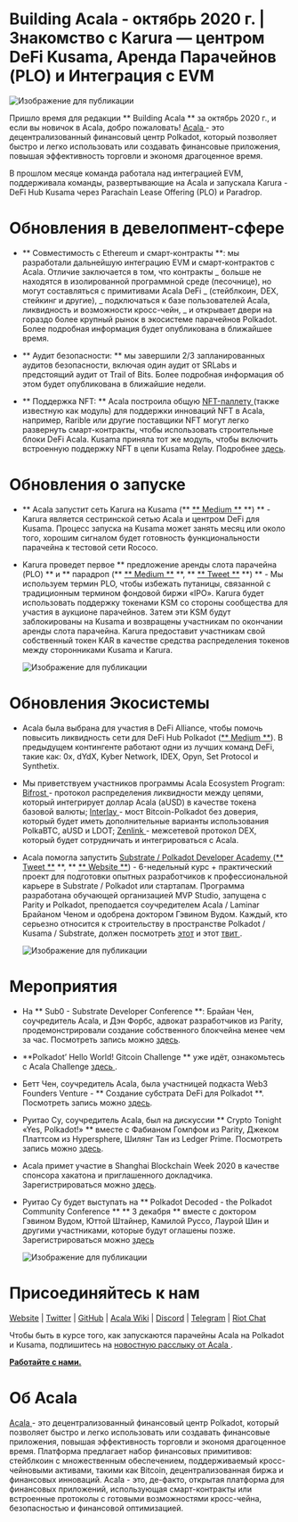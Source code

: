# Building Acala - октябрь 2020 г. | Знакомство с Karura —  центром DeFi Kusama, Аренда Парачейнов (PLO) и Интеграция с EVM

![Изображение для публикации](https://miro.medium.com/max/1600/0*hmK9ex3hJqibgvrl)

Пришло время для редакции ** Building Acala ** за октябрь 2020 г., и если вы новичок в Acala, добро пожаловать! [ Acala ](http://acala.network/) - это децентрализованный финансовый центр Polkadot, который позволяет быстро и легко использовать или создавать финансовые приложения, повышая эффективность торговли и экономя драгоценное время.

В прошлом месяце команда работала над интеграцией EVM, поддерживала команды, развертывающие на Acala и запускала Karura - DeFi Hub Kusama через Parachain Lease Offering (PLO) и Paradrop.

# **Обновления в девелопмент-сфере**

- ** Совместимость с Ethereum и смарт-контракты **: мы разработали дальнейшую интеграцию EVM и смарт-контрактов с Acala. Отличие заключается в том, что контракты _ больше не находятся в изолированной программной среде (песочнице), но могут составляться с примитивами Acala DeFi _ (стейблкоин, DEX, стейкинг и другие), _ подключаться к базе пользователей Acala, ликвидность и возможности кросс-чейн, _ и открывает двери на гораздо более крупный рынок в экосистеме парачейнов Polkadot. Более подробная информация будет опубликована в ближайшее время.

- ** Аудит безопасности: ** мы завершили 2/3 запланированных аудитов безопасности, включая один аудит от SRLabs и предстоящий аудит от Trail of Bits. Более подробная информация об этом будет опубликована в ближайшие недели.

- ** Поддержка NFT: ** Acala построила общую [ NFT-паллету ](https://github.com/open-web3-stack/open-runtime-module-library/tree/master/nft) (также известную как модуль) для поддержки инноваций NFT в Acala, например, Rarible или другие поставщики NFT могут легко развернуть смарт-контракты, чтобы использовать строительные блоки DeFi Acala. Kusama приняла тот же модуль, чтобы включить встроенную поддержку NFT в цепи Kusama Relay. Подробнее [здесь](https://kusama.polkassembly.io/post/303#86924943-429c-4c05-a2fe-e7bef735b2a4).

# **Обновления о запуске**

- ** Acala запустит сеть Karura на Kusama (** [** Medium **](https://medium.com/acalanetwork/introducing-karura-acalas-defi-parachain-on-kusama-af2f2695b07a) **) ** - Karura является сестринской сетью Acala и центром DeFi для Kusama. Процесс запуска на Kusama может занять месяц или около того, хорошим сигналом будет готовность функциональности парачейна к тестовой сети Rococo.

- Karura проведет первое ** предложение аренды слота парачейна (PLO) ** и ** парадроп (** [** Medium **](https://medium.com/acalanetwork/karuras-approach-to-the-upcoming-parachain-lease-offering-plo-on-kusama-12fbf09ee463) **, ** [** Tweet **](https://twitter.com/KaruraNetwork/status/1319692583149457409?s=20) **) ** - Мы используем термин PLO, чтобы избежать путаницы, связанной с традиционным термином фондовой биржи «IPO». Karura будет использовать поддержку токенами KSM со стороны сообщества для участия в аукционе парачейнов. Затем эти KSM будут заблокированы на Kusama и возвращены участникам по окончании аренды слота парачейна. Karura предоставит участникам свой собственный токен KAR в качестве средства распределения токенов между сторонниками Kusama и Karura.

  ![Изображение для публикации](https://miro.medium.com/max/1600/1*EtNqbSOXqs4ZkljaR0Db7Q.jpeg)

# **Обновления Экосистемы**

- Acala была выбрана для участия в DeFi Alliance, чтобы помочь повысить ликвидность сети для DeFi Hub Polkadot ([** Medium **](https://medium.com/acalanetwork/acala-selected-for-the-defi-alliance-accelerator-to-help-build-deploy-and-grow-the-defi-hub-of-c1526008963e)). В предыдущем контингенте работают одни из лучших команд DeFi, такие как: 0x, dYdX, Kyber Network, IDEX, Opyn, Set Protocol и Synthetix.

- Мы приветствуем участников программы Acala Ecosystem Program: [ Bifrost ](http://bifrost.finance/) - протокол распределения ликвидности между цепями, который интегрирует доллар Acala (aUSD) в качестве токена базовой валюты; [ Interlay ](https://polkadot.network/bitcoin-is-coming-to-polkadot/?utm_content=142539261&utm_medium=social&utm_source=twitter&hss_channel=tw-1595615893) - мост Bitcoin-Polkadot без доверия, который будет иметь дополнительные варианты использования PolkaBTC, aUSD и LDOT; [ Zenlink ](https://www.zenlink.pro/) - межсетевой протокол DEX, который будет сотрудничать и интегрироваться с Acala.

- Acala помогла запустить [ Substrate / Polkadot Developer Academy ](http://.guru/polkadot-substrate) ([** Tweet **](https://twitter.com/AcalaNetwork/status/1320921071835435008?s=20) **, ** [** Website **](http://ic.guru/polkadot-substrate)) - 6-недельный курс + практический проект для подготовки опытных разработчиков к профессиональной карьере в Substrate / Polkadot или стартапам. Программа разработана обучающей организацией MVP Studio, запущена с Parity и Polkadot, преподается соучредителем Acala / Laminar Брайаном Ченом и одобрена доктором Гэвином Вудом. Каждый, кто серьезно относится к строительству в пространстве Polkadot / Kusama / Substrate, должен посмотреть [ этот](http://ic.guru/polkadot-substrate) и этот [ твит ](https://twitter.com/AcalaNetwork/status/1320921071835435008?s=20).

  ![Изображение для публикации](https://miro.medium.com/max/5760/1*FajicLqehWMEzaUPx7ujjw.png)

# **Мероприятия**

- На ** Sub0 - Substrate Developer Conference **: Брайан Чен, соучредитель Acala, и Дэн Форбс, адвокат разработчиков из Parity, продемонстрировали создание собственного блокчейна менее чем за час. Посмотреть запись можно [здесь](https://t.co/XTLRKg8nZM?amp=1).

- **Polkadot’ Hello World! Gitcoin Challenge ** уже идёт, ознакомьтесь с Acala Challenge [ здесь ](https://t.co/tzL4gpN5FJ?amp=1).

- Бетт Чен, соучредитель Acala, была участницей подкаста Web3 Founders Venture - ** Создание субстрата DeFi для Polkadot **. Посмотреть запись можно [здесь](https://www.youtube.com/watch?v=aueB19YH19g&list=UUd_K-AgiS2XV8_iuRQ7JyNQ).

- Руитао Су, соучредитель Acala, был на дискуссии ** Crypto Tonight «Yes, Polkadot!» ** вместе с Фабианом Гомпфом из Parity, Джеком Платтсом из Hypersphere, Шилянг Тан из Ledger Prime. Посмотреть запись можно [здесь](https://www.youtube.com/watch?v=xXgtpcf9NVE&feature=youtu.be).

- Acala примет участие в Shanghai Blockchain Week 2020 в качестве спонсора хакатона и приглашенного докладчика. Зарегистрироваться можно [здесь](https://www.eventbrite.com/e/the-6th-global-blockchain-summit-tickets-115473469255).
- Руитао Су будет выступать на ** Polkadot Decoded - the Polkadot Community Conference ** ** 3 декабря ** вместе с доктором Гэвином Вудом, Юттой Штайнер, Камилой Руссо, Лаурой Шин и другими участниками, которые будут оглашены позже. Зарегистрироваться можно [здесь](https://t.co/BWUXh8dwf2?amp=1)

  ![Изображение для публикации](https://miro.medium.com/max/1360/0*bb5Vh6rDQWQihkX0)

# Присоединяйтесь к нам

[Website](https://acala.network/) | [Twitter](https://twitter.com/AcalaNetwork) | [GitHub](https://github.com/AcalaNetwork/Acala) | [Acala Wiki](https://github.com/AcalaNetwork/Acala/wiki) | [Discord](https://discord.gg/vdbFVCH) | [Telegram](https://t.me/acalaofficial) | [Riot Chat](https://riot.im/app/#/room/#acala:matrix.org)

Чтобы быть в курсе того, как запускаются парачейны Acala на Polkadot и Kusama, подпишитесь на [новостную расслыку от Acala ](https://share.hsforms.com/1X9RxkXk-R62I0VNbATaDXw4h8qc).

[**Работайте с нами.**](https://jobs.lever.co/acala/)

# Об Acala

[ Acala ](http://acala.network/) - это децентрализованный финансовый центр Polkadot, который позволяет быстро и легко использовать или создавать финансовые приложения, повышая эффективность торговли и экономя драгоценное время. Платформа предлагает набор финансовых примитивов: стейблкоин с множественным обеспечением, поддерживаемый кросс-чейновыми активами, такими как Bitcoin, децентрализованная биржа и финансовых инноваций. Acala - это, де-факто, открытая платформа для финансовых приложений, использующая смарт-контракты или встроенные протоколы с готовыми возможностями кросс-чейна, безопасностью и финансовой оптимизацией.
